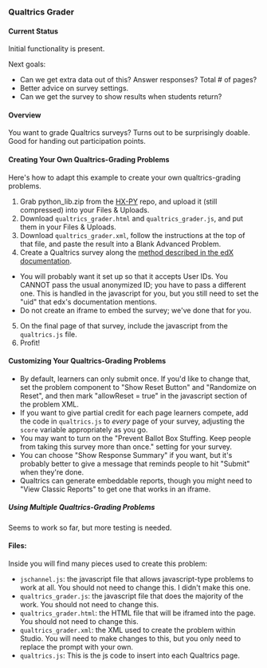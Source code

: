 ### Qualtrics Grader ###

#### Current Status ####

Initial functionality is present.

Next goals:
* Can we get extra data out of this? Answer responses? Total # of pages?
* Better advice on survey settings.
* Can we get the survey to show results when students return?

#### Overview ####
You want to grade Qualtrics surveys? Turns out to be surprisingly doable. Good for handing out participation points.

#### Creating Your Own Qualtrics-Grading Problems ####

Here's how to adapt this example to create your own qualtrics-grading problems.

1. Grab python_lib.zip from the [HX-PY](https://github.com/Colin-Fredericks/hx-py) repo, and upload it (still compressed) into your Files & Uploads.
2. Download `qualtrics_grader.html` and `qualtrics_grader.js`, and put them in your Files & Uploads.
3. Download `qualtrics_grader.xml`, follow the instructions at the top of that file, and paste the result into a Blank Advanced Problem.
4. Create a Qualtrics survey along the [method described in the edX documentation](https://edx.readthedocs.io/projects/edx-partner-course-staff/en/latest/exercises_tools/qualtrics.html).
  * You will probably want it set up so that it accepts User IDs. You CANNOT pass the usual anonymized ID; you have to pass a different one. This is handled in the javascript for you, but you still need to set the "uid" that edx's documentation mentions.
  * Do not create an iframe to embed the survey; we've done that for you.
5. On the final page of that survey, include the javascript from the `qualtrics.js` file.
6. Profit!

#### Customizing Your Qualtrics-Grading Problems ####

* By default, learners can only submit once. If you'd like to change that, set the problem component to "Show Reset Button" and "Randomize on Reset", and then mark "allowReset = true" in the javascript section of the problem XML.
* If you want to give partial credit for each page learners compete, add the code in `qualtrics.js` to *every* page of your survey, adjusting the `score` variable appropriately as you go.
* You may want to turn on the "Prevent Ballot Box Stuffing. Keep people from taking this survey more than once." setting for your survey.
* You can choose "Show Response Summary" if you want, but it's probably better to give a message that reminds people to hit "Submit" when they're done.
* Qualtrics can generate embeddable reports, though you might need to "View Classic Reports" to get one that works in an iframe.

##### Using Multiple Qualtrics-Grading Problems #####

Seems to work so far, but more testing is needed.

#### Files: ####

Inside you will find many pieces used to create this problem:

- `jschannel.js`: the javascript file that allows javascript-type problems to work at all. You should not need to change this. I didn't make this one.
- `qualtrics_grader.js`: the javascript file that does the majority of the work. You should not need to change this.
- `qualtrics_grader.html`: the HTML file that will be iframed into the page. You should not need to change this.
- `qualtrics_grader.xml`: the XML used to create the problem within Studio. You will need to make changes to this, but you only need to replace the prompt with your own.
- `qualtrics.js`: This is the js code to insert into each Qualtrics page.

